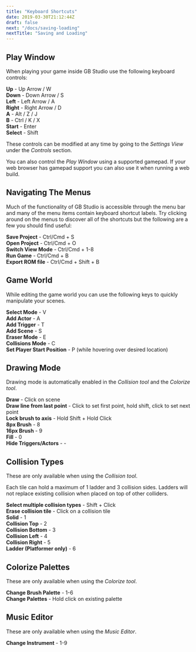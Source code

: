 ```yaml
---
title: "Keyboard Shortcuts"
date: 2019-03-30T21:12:44Z
draft: false
next: "/docs/saving-loading"
nextTitle: "Saving and Loading"
---
```


## Play Window

When playing your game inside GB Studio use the following keyboard controls:

**Up** - Up Arrow / W  
**Down** - Down Arrow / S  
**Left** - Left Arrow / A  
**Right** - Right Arrow / D  
**A** - Alt / Z / J  
**B** - Ctrl / K / X  
**Start** - Enter  
**Select** - Shift

These controls can be modified at any time by going to the _Settings View_ under the _Controls_ section.

You can also control the _Play Window_ using a supported gamepad. If your web browser has gamepad support you can also use it when running a web build.

## Navigating The Menus

Much of the functionality of GB Studio is accessible through the menu bar and many of the menu items contain keyboard shortcut labels. Try clicking around on the menus to discover all of the shortcuts but the following are a few you should find useful:

**Save Project** - Ctrl/Cmd + S  
**Open Project** - Ctrl/Cmd + O  
**Switch View Mode** - Ctrl/Cmd + 1-8  
**Run Game** - Ctrl/Cmd + B  
**Export ROM file** - Ctrl/Cmd + Shift + B

## Game World

While editing the game world you can use the following keys to quickly manipulate your scenes.

**Select Mode** - V  
**Add Actor** - A  
**Add Trigger** - T  
**Add Scene** - S  
**Eraser Mode** - E  
**Collisions Mode** - C  
**Set Player Start Position** - P (while hovering over desired location)

## Drawing Mode

Drawing mode is automatically enabled in the _Collision tool_ and the _Colorize tool_.

**Draw** - Click on scene  
**Draw line from last point** - Click to set first point, hold shift, click to set next point  
**Lock brush to axis** - Hold Shift + Hold Click  
**8px Brush** - 8  
**16px Brush** - 9  
**Fill** - 0  
**Hide Triggers/Actors** - -

## Collision Types

These are only available when using the _Collision tool_.

Each tile can hold a maximum of 1 ladder and 3 collision sides. Ladders will not replace existing collision when placed on top of other colliders.

**Select multiple collision types** - Shift + Click  
**Erase collision tile** - Click on a collision tile  
**Solid** - 1  
**Collision Top** - 2  
**Collision Bottom** - 3  
**Collision Left** - 4  
**Collision Right** - 5  
**Ladder (Platformer only)** - 6

## Colorize Palettes

These are only available when using the _Colorize tool_.

**Change Brush Palette** - 1-6  
**Change Palettes** - Hold click on existing palette

## Music Editor

These are only available when using the _Music Editor_.

**Change Instrument** - 1-9  
